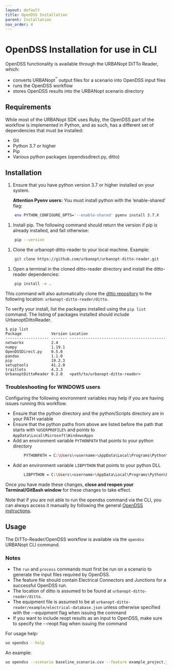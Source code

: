 ```yaml
---
layout: default
title: OpenDSS Installation
parent: Installation
nav_order: 4
---
```


# OpenDSS Installation for use in CLI

OpenDSS functionality is available through the URBANopt DiTTo Reader, which:

- converts URBANopt<sup>&trade;</sup> output files for a scenario into OpenDSS input files
- runs the OpenDSS workflow
- stores OpenDSS results into the URBANopt scenario directory

## Requirements

While most of the URBANopt SDK uses Ruby, the OpenDSS part of the workflow is implemented in Python, and as such, has a different set of dependencies that must be installed:

- Git
- Python 3.7 or higher
- Pip
- Various python packages (opendssdirect.py, ditto)

## Installation

1. Ensure that you have python version 3.7 or higher installed on your system.  

	**Attention Pyenv users:** You must install python with the ‘enable-shared’ flag:   
```bash
	env PYTHON_CONFIGURE_OPTS='--enable-shared' pyenv install 3.7.X 
```

1. Install pip.  The following command should return the version if pip is already installed, and fail otherwise:
```bash
	pip --version
```

1. Clone the urbanopt-ditto-reader to your local machine.  Example:
```bash
	git clone https://github.com/urbanopt/urbanopt-ditto-reader.git
```

1. Open a terminal in the cloned ditto-reader directory and install the ditto-reader dependencies:
```bash
	pip install -e .
```
This command will also automatically clone the [ditto repository](https://github.com/NREL/ditto) to the following location: ```urbanopt-ditto-reader/ditto```.

To verify your install, list the packages installed using the ```pip list``` command. The listing of packages installed should include UrbanoptDittoReader.

```
$ pip list
Package             Version Location
------------------- ------- ------------------------------------------
networkx            2.4
numpy               1.19.1
OpenDSSDirect.py    0.5.0
pandas              1.1.0
pip                 19.2.3
setuptools          41.2.0
traitlets           4.3.3
UrbanoptDittoReader 0.2.0   <path/to/urbanopt-ditto-reader>
```

### Troubleshooting for WINDOWS users

Configuring the following environment variables may help if you are having issues running this workflow.
- Ensure that the python directory and the python/Scripts directory are in your PATH variable
- Ensure that the python paths from above are listed before the path that starts with `%USERPROFILE%` and points to `AppData\Local\Microsoft\WindowsApps`
- Add an environment variable `PYTHONPATH` that points to your python directory
```bash 
		PYTHONPATH = C:\Users\<username>\AppData\Local\Programs\Python\Python37
```
- Add an environment variable `LIBPYTHON` that points to your python DLL
```bash
		LIBPYTHON = C:\Users\<username>\AppData\Local\Programs\Python\Python37\python37.dll
```

Once you have made these changes, **close and reopen your Terminal/GitBash window** for these changes to take effect.

Note that if you are not able to run the opendss command via the CLI, you can always access it manually by following the general [OpenDSS instructions](../opendss/opendss.md#converting-and-running-opendss).


## Usage

The DiTTo-Reader/OpenDSS workflow is available via the ```opendss``` URBANopt CLI command. 


### Notes
- The ```run``` and ```process``` commands must first be run on a scenario to generate the input files required by OpenDSS. 
- The feature file should contain Electrical Connectors and Junctions for a successful OpenDSS run.
- The location of ditto is assumed to be found at ```urbanopt-ditto-reader/ditto```.
- The equipment file is assumed to be at ```urbanopt-ditto-reader/example/electrical-database.json``` unless otherwise specified with the --equipment flag when issuing the command
- If you want to include reopt results as an input to OpenDSS, make sure to specify the --reopt flag when issuing the command

For usage help:
```bash
uo opendss --help
```

An example:
```bash
uo opendss --scenario baseline_scenario.csv --feature example_project.json
```